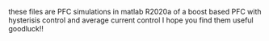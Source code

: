 these files are PFC simulations in matlab R2020a of a boost based PFC with hysterisis control and average current control
I hope you find them useful goodluck!!
